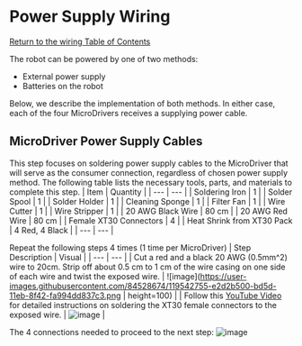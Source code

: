 # Power Supply Wiring
[Return to the wiring Table of Contents](https://github.com/EmiliaPsacharopoulos/Quadruped-8dof-Robot/tree/main/Wiring#table-of-contents)

The robot can be powered by one of two methods: 
- External power supply
- Batteries on the robot

Below, we describe the implementation of both methods. In either case, each of the four MicroDrivers receives a supplying power cable. 

## MicroDriver Power Supply Cables
This step focuses on soldering power supply cables to the MicroDriver that will serve as the consumer connection, regardless of chosen power supply method. The following table lists the necessary tools, parts, and materials to complete this step. 
| Item | Quantity | 
| --- | --- |
| Soldering Iron | 1 |
| Solder Spool | 1 |
| Solder Holder | 1 |
| Cleaning Sponge | 1 |
| Filter Fan | 1 |
| Wire Cutter | 1 |
| Wire Stripper | 1 |
| 20 AWG Black Wire | 80 cm |
| 20 AWG Red Wire | 80 cm |
| Female XT30 Connectors | 4 |
| Heat Shrink from XT30 Pack | 4 Red, 4 Black |
| --- | --- |

Repeat the following steps 4 times (1 time per MicroDriver)
| Step Description | Visual |
| --- | --- |
| Cut a red and a black 20 AWG (0.5mm^2) wire to 20cm. Strip off about 0.5 cm to 1 cm of the wire casing on one side of each wire and twist the exposed wire. | ![image](https://user-images.githubusercontent.com/84528674/119542755-e2d2b500-bd5d-11eb-8f42-fa994dd837c3.png | height=100) |
| Follow this [YouTube Video](https://www.youtube.com/watch?v=_NyJbKqRtUE) for detailed instructions on soldering the XT30 female connectors to the exposed wire. | ![image](https://user-images.githubusercontent.com/84528674/119542893-0eee3600-bd5e-11eb-8e56-316c2be91cdf.png) |

The 4 connections needed to proceed to the next step:
![image](https://user-images.githubusercontent.com/84528674/119543052-3ba24d80-bd5e-11eb-9977-65cba2f650c6.png)
